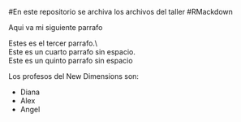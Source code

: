#En este repositorio se archiva los archivos del taller
#RMackdown

Aqui va mi siguiente parrafo

Estes es el tercer parrafo.\  
Este es un cuarto parrafo sin espacio.\
Este es un quinto parrafo sin espacio

Los profesos del New Dimensions son:

- Diana
- Alex
- Angel